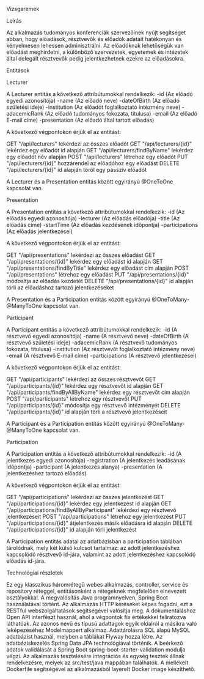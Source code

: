 Vizsgaremek

Leírás

Az alkalmazás tudományos konferenciák szervezőinek nyújt segítséget abban, hogy előadások, résztvevők és előadók
adatait hatékonyan és kényelmesen lehessen adminisztrálni. Az előadóknak lehetőségük van előadást meghirdetni, 
a különböző szervezetek, egyetemek és intézetek által delegált résztvevők pedig jelentkezhetnek ezekre az előadásokra.

Entitások

Lecturer

A Lecturer entitás a következő attribútumokkal rendelkezik:
-id (Az előadó egyedi azonosítója)
-name (Az előadó neve)
-dateOfBirth (Az előadó születési ideje)
-institution (Az előadót foglalkoztató intézmény neve)
-adacemicRank (Az előadó tudományos fokozata, titulusa)
-email (Az előadó E-mail címe)
-presentation (Az előadó által tartott előadás)

A következő végpontokon érjük el az entitást:

GET	    "/api/lecturers"	          lekérdezi az összes előadót
GET	    "/api/lecturers/{id}"	      lekérdez egy előadót id alapján
GET     "/api/lecturers/findByName"   lekérdez egy előadót név alapján
POST    "/api/lecturers"	          létrehoz egy előadót
PUT	    "/api/lecturers/{id}"	      hozzárendel az előadóhoz egy előadást
DELETE	"/api/lecturers/{id}"	      id alapján töröl egy passzív előadót

A Lecturer és a Presentation entitás között egyirányú @OneToOne kapcsolat van.


Presentation

A Presentation entitás a következő attribútumokkal rendelkezik:
-id (Az előadás egyedi azonosítója)
-lecturer (Az előadás előadója)
-title (Az előadás címe)
-startTime (Az előadás kezdésének időpontja)
-participations (Az előadás jelentkezései)

A következő végpontokon érjük el az entitást:

GET	    "/api/presentations"	           lekérdezi az összes előadást
GET	    "/api/presentations/{id}"	       lekérdez egy előadást id alapján
GET     "/api/presentations/findByTitle"   lekérdez egy előadást cím alapján
POST    "/api/presentations"	           létrehoz egy előadást
PUT	    "/api/presentations/{id}"	       módosítja az előadás kezdetét
DELETE	"/api/presentations/{id}"	       id alapján törli az előadáshoz tartozó jelentkezéseket

A Presentation és a Participation entitás között egyirányú @OneToMany-@ManyToOne kapcsolat van.


Participant

A Participant entitás a következő attribútumokkal rendelkezik:
-id (A résztvevő egyedi azonosítója)
-name (A résztvevő neve)
-dateOfBirth (A résztvevő születési ideje)
-adacemicRank (A résztvevő tudományos fokozata, titulusa)
-institution (Az résztvevőt foglalkoztató intézmény neve)
-email (A résztvevő E-mail címe)
-participations (A résztvevő jelentkezései)

A következő végpontokon érjük el az entitást:

GET	    "/api/participants"	                   lekérdezi az összes résztvevőt
GET	    "/api/participants/{id}"	           lekérdez egy résztvevőt id alapján
GET     "/api/participants/findByAllByName"    lekérdez egy résztvevőt cím alapján
POST    "/api/participants"	                   létrehoz egy résztvevőt
PUT	    "/api/participants/{id}"	           módosítja egy résztvevő intézményét
DELETE	"/api/participants/{id}"	           id alapján törli a résztvevő jelentkezéseit

A Participant és a Participation entitás között egyirányú @OneToMany-@ManyToOne kapcsolat van.

Participation

A Participation entitás a következő attribútumokkal rendelkezik:
-id (A jelentkezés egyedi azonosítója)
-registration (A jelentkezés leadásának időpontja)
-participant (A jelentkezés alanya)
-presentation (A jelentkezéshez tartozó előadás)

A következő végpontokon érjük el az entitást:

GET	    "/api/participations"	                        lekérdezi az összes jelentkezést
GET	    "/api/participations/{id}"	                    lekérdez egy jelentkezést id alapján
GET     "/api/participations/findByAllByParticipant"    lekérdezi egy résztvevő jelentkezéseit
POST    "/api/participations"	                        létrehoz egy jelentkezést
PUT	    "/api/participations/{id}"	                    átjelentkezés másik előadásra id alapján
DELETE	"/api/participations/{id}"	                    id alapján törli jelentkezést

A Participation entitás adatai az adatbázisban a participation táblában tárolódnak, mely két külső kulcsot tartalmaz:
az adott jelentkezéshez kapcsolódó résztvevő id-jára, valamint 
az adott jelentkezéshez kapcsolódó előadás id-jára.


Technológiai részletek

Ez egy klasszikus háromrétegű webes alkalmazás, controller, service és repository réteggel, entitásonként a rétegeknek 
megfelelően elnevezett osztályokkal. A megvalósítás Java programnyelven, Spring Boot használatával történt. 
Az alkalmazás HTTP kéréseket képes fogadni, ezt a RESTful webszolgáltatások segítségével valósítja meg. 
A dokumentáláshoz Open API interfészt használ, ahol a végpontok fix értékekkel feliratozva láthatóak. 
Az azonos nevű és típusú adattagok egyik oldalról a másikra való leképezéséhez Modelmappert alkalmaz.
Adattárolásra SQL alapú MySQL adatbázist használ, melyben a táblákat Flyway hozza létre. Az adatbáziskezelés 
Spring Data JPA technológiával történik. A beérkező adatok validálását a Spring Boot spring-boot-starter-validation 
modulja végzi. Az alkalmazás tesztelésére integrációs és egység tesztek állnak rendelkezésre, melyek az src/test/java 
mappában találhatók. A mellékelt Dockerfile segítségével az alkalmazásból layerelt Docker image készíthető.